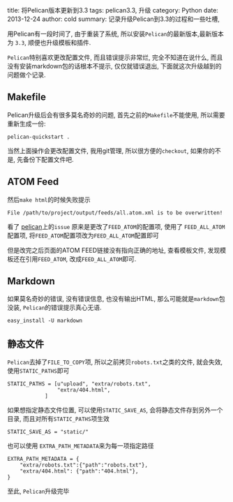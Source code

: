 title: 将Pelican版本更新到3.3
tags: pelican3.3, 升级
category: Python
date: 2013-12-24
author: cold
summary:
    记录升级Pelican到3.3的过程和一些吐槽,

用Pelican有一段时间了, 由于重装了系统, 所以安装`Pelican`的最新版本,最新版本为 ``3.3``, 顺便也升级模板和插件.

`Pelican`特别喜欢更改配置文件,  而且错误提示非常烂, 完全不知道在说什么, 而且没有安装markdown包的话根本不提示, 仅仅就错误退出, 下面就这次升级越到的问题做个记录.

## Makefile

Pelican升级后会有很多莫名奇妙的问题, 首先之前的`Makefile`不能使用, 所以需要重新生成一份:

    pelican-quickstart .

当然上面操作会更改配置文件, 我用git管理, 所以很方便的`checkout`, 如果你的不是, 先备份下配置文件吧.

## ATOM Feed
然后`make html`的时候失败提示

    File /path/to/project/output/feeds/all.atom.xml is to be overwritten!

看了 [pelican](https://github.com/getpelican/pelican)上的`issue` 原来是更改了`FEED_ATOM`的配置项, 使用了 `FEED_ALL_ATOM`配置项, 将`FEED_ATOM`配置项改为`FEED_ALL_ATOM`配置即可

但是改完之后页面的ATOM FEED链接没有指向正确的地址, 查看模板文件, 发现模板还在引用`FEED_ATOM`, 改成`FEED_ALL_ATOM`即可.

## Markdown
如果莫名奇妙的错误, 没有错误信息, 也没有输出HTML, 那么可能就是`markdown`包没装, `Pelican`的错误提示真心无语.
    
    easy_install -U markdown

## 静态文件
`Pelican`去掉了`FILE_TO_COPY`项, 所以之前拷贝`robots.txt`之类的文件, 就会失效, 使用`STATIC_PATHS`即可

    STATIC_PATHS = [u"upload", "extra/robots.txt",
                    "extra/404.html",
                ]
如果想指定静态文件位置, 可以使用`STATIC_SAVE_AS`, 会将静态文件存到另外一个目录,
而且对所有`STATIC_PATHS`项生效

    STATIC_SAVE_AS = "static/"

也可以使用 `EXTRA_PATH_METADATA`来为每一项指定路径

    EXTRA_PATH_METADATA = {
        "extra/robots.txt":{"path":"robots.txt"},
        "extra/404.html": {"path":"404.html"},
    }


至此, `Pelican`升级完毕

